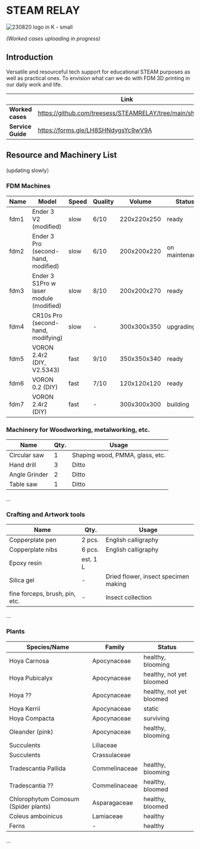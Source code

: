# STEAM RELAY


![230820 logo in K - small](https://github.com/treesess/STEAMRELAY/assets/20311124/165b6501-45f4-4860-bd4d-d77afa5a961b)

*(Worked cases uploading in progress)*


## Introduction 
Versatile and resourceful tech support for educational STEAM purposes as well as practical ones. To envision what can we do with FDM 3D printing in our daily work and life. 

|	|Link	|
|---|---|
|**Worked cases** 	|https://github.com/treesess/STEAMRELAY/tree/main/showcase	|
|**Service Guide**	|https://forms.gle/LH8SHNdygsYc9wV9A 						|



## Resource and Machinery List
(updating slowly）
### FDM Machines

|Name	|Model										|Speed	|Quality	|Volume			|Status			|
|---	|---										|---	|---		|---			|---			|
|fdm1	| Ender 3 V2 (modified)						| slow	| 6/10		| 220x220x250	| ready			|
|fdm2	| Ender 3 Pro (second-hand, modified) 		| slow	| 6/10		| 200x200x220	| on maintenance|
|fdm3	| Ender 3 S1Pro w laser module (modified)	| slow	| 8/10		| 200x200x270	| ready			|
|fdm4	| CR10s Pro (second-hand, modifying)		| slow	| -			| 300x300x350	| upgrading		|
|fdm5	|	VORON 2.4r2 (DIY, V2.5343)				| fast	| 9/10		| 350x350x340	| ready			|
|fdm6	| VORON 0.2 (DIY)							| fast	| 7/10		| 120x120x120	| ready			|
|fdm7	|	VORON 2.4r2 (DIY)						| fast	| -			| 300x300x300	| building		|

### Machinery for Woodworking, metalworking, etc.

|Name				|Qty.		|Usage							|
|---				|---		|---							|
|Circular saw		|1			|Shaping wood, PMMA, glass, etc.	|
|Hand drill			|3			|Ditto								|
|Angle Grinder		|2			|Ditto							|
|Table saw			|1			|Ditto							|
...

### Crafting and Artwork tools

|Name				|Qty.		|Usage						|
|---				|---		|---						|
|Copperplate pen	|2 pcs.		|English calligraphy		|
|Copperplate nibs	|6 pcs.		|English calligraphy		|
|Epoxy resin				|est. 1 L	| 				|
|Silica gel			|-			|Dried flower, insect specimen making 				|
|fine forceps, brush, pin, etc.	|-	|	Insect collection	|
...

### Plants

|Species/Name			|Family 		|Status						|
|---					|---			|---						|
|Hoya Carnosa			|Apocynaceae	|healthy, blooming			|
|Hoya Pubicalyx			|Apocynaceae	|healthy, not yet bloomed	|
|Hoya ??				|Apocynaceae	|healthy, not yet bloomed	|
|Hoya Kerrii			|Apocynaceae	|static						|
|Hoya Compacta			|Apocynaceae	|surviving					|
|Oleander (pink)		|Apocynaceae	|healthy, blooming			|
|Succulents				|Liliaceae		|	|
|Succulents				|Crassulaceae	|	|
|Tradescantia Pallida	|Commelinaceae	|healthy, blooming			|
|Tradescantia ??		|Commelinaceae	|healthy, bloomed			|
|Chlorophytum Comosum (Spider plants)	|Asparagaceae	|healthy, bloomed			|
|Coleus amboinicus		|Lamiaceae	|healthy	|
|Ferns	|-	|healthy	|
...




